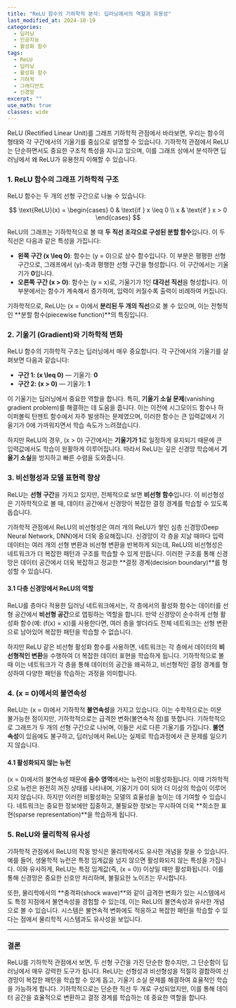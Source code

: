 ```yaml
---
title: "ReLU 함수의 기하학적 분석: 딥러닝에서의 역할과 유용성"
last_modified_at: 2024-10-19
categories:
  - 딥러닝
  - 인공지능
  - 활성화 함수
tags:
  - ReLU
  - 딥러닝
  - 활성화 함수
  - 기하학
  - 그래디언트
  - 신경망
excerpt: ""
use_math: true
classes: wide
---
```



ReLU (Rectified Linear Unit)를 그래프 기하학적 관점에서 바라보면, 우리는 함수의 형태와 각 구간에서의 기울기를 중심으로 설명할 수 있습니다. 기하학적 관점에서 ReLU는 단순하면서도 중요한 구조적 특성을 지니고 있으며, 이를 그래프 상에서 분석하면 딥러닝에서 왜 ReLU가 유용한지 이해할 수 있습니다.

### 1. ReLU 함수의 그래프 기하학적 구조

ReLU 함수는 두 개의 선형 구간으로 나눌 수 있습니다:

$$
\text{ReLU}(x) = \begin{cases}
0 & \text{if } x \leq 0 \\
x & \text{if } x > 0
\end{cases}
$$


ReLU의 그래프는 기하학적으로 볼 때 **두 직선 조각으로 구성된 분할 함수**입니다. 이 두 직선은 다음과 같은 특성을 가집니다:

- **왼쪽 구간 \(x \leq 0\)**: 함수는 \(y = 0\)으로 상수 함수입니다. 이 부분은 평평한 선형 구간으로, 그래프에서 \(y\)-축과 평행한 선형 구간을 형성합니다. 이 구간에서는 기울기가 **0**입니다.
- **오른쪽 구간 \(x > 0\)**: 함수는 \(y = x\)로, 기울기가 1인 **대각선 직선**을 형성합니다. 이 부분에서는 함수가 계속해서 증가하며, 입력이 커질수록 출력이 비례하여 커집니다.

기하학적으로, ReLU는 \(x = 0\)에서 **분리된 두 개의 직선**으로 볼 수 있으며, 이는 전형적인 **분할 함수(piecewise function)**의 특징입니다.

### 2. 기울기 (Gradient)와 기하학적 변화

ReLU 함수의 기하학적 구조는 딥러닝에서 매우 중요합니다. 각 구간에서의 기울기를 살펴보면 다음과 같습니다:

- **구간 1: \(x \leq 0\)** — 기울기: **0**
- **구간 2: \(x > 0\)** — 기울기: **1**

이 기울기는 딥러닝에서 중요한 역할을 합니다. 특히, **기울기 소실 문제**(vanishing gradient problem)를 해결하는 데 도움을 줍니다. 이는 이전에 시그모이드 함수나 하이퍼볼릭 탄젠트 함수에서 자주 발생하는 문제였으며, 이러한 함수는 큰 입력값에서 기울기가 0에 가까워지면서 학습 속도가 느려졌습니다.

하지만 ReLU의 경우, \(x > 0\) 구간에서는 **기울기가 1**로 일정하게 유지되기 때문에 큰 입력값에서도 학습이 원활하게 이루어집니다. 따라서 ReLU는 깊은 신경망 학습에서 **기울기 소실**을 방지하고 빠른 수렴을 도와줍니다.

### 3. 비선형성과 모델 표현력 향상

ReLU는 **선형 구간**을 가지고 있지만, 전체적으로 보면 **비선형 함수**입니다. 이 비선형성은 기하학적으로 볼 때, 데이터 공간에서 신경망이 복잡한 결정 경계를 학습할 수 있도록 돕습니다. 

기하학적 관점에서 ReLU의 비선형성은 여러 개의 ReLU가 쌓인 심층 신경망(Deep Neural Network, DNN)에서 더욱 중요해집니다. 신경망이 각 층을 지날 때마다 입력 데이터는 여러 개의 선형 변환과 비선형 변환을 반복하게 되는데, ReLU의 비선형성은 네트워크가 더 복잡한 패턴과 구조를 학습할 수 있게 만듭니다. 이러한 구조를 통해 신경망은 데이터 공간에서 더욱 복잡하고 정교한 **결정 경계(decision boundary)**를 형성할 수 있습니다.

#### 3.1 다층 신경망에서 ReLU의 역할

ReLU를 층마다 적용한 딥러닝 네트워크에서는, 각 층에서의 활성화 함수는 데이터를 선형 공간에서 **비선형 공간**으로 맵핑하는 역할을 합니다. 만약 신경망이 순수하게 선형 활성화 함수(예: \(f(x) = x\))를 사용한다면, 여러 층을 쌓더라도 전체 네트워크는 선형 변환으로 남아있어 복잡한 패턴을 학습할 수 없습니다. 

하지만 ReLU 같은 비선형 활성화 함수를 사용하면, 네트워크는 각 층에서 데이터의 **비선형적인 변환**을 수행하여 더 복잡한 데이터 표현을 학습하게 됩니다. 기하학적으로 볼 때 이는 네트워크가 각 층을 통해 데이터의 공간을 왜곡하고, 비선형적인 결정 경계를 형성하여 다양한 패턴을 학습하는 과정을 의미합니다.

### 4. \(x = 0\)에서의 불연속성

ReLU는 \(x = 0\)에서 기하학적 **불연속성**을 가지고 있습니다. 이는 수학적으로는 미분 불가능한 점이지만, 기하학적으로는 급격한 변화(불연속적 점)를 뜻합니다. 기하학적으로 그래프가 두 개의 선형 구간으로 나뉘며, 이들은 서로 다른 기울기를 가집니다. **불연속성**이 있음에도 불구하고, 딥러닝에서 ReLU는 실제로 학습과정에서 큰 문제를 일으키지 않습니다.

#### 4.1 활성화되지 않는 뉴런

\(x = 0\)에서의 불연속성 때문에 **음수 영역**에서는 뉴런이 비활성화됩니다. 이때 기하학적으로 뉴런은 완전히 꺼진 상태를 나타내며, 기울기가 0이 되어 더 이상의 학습이 이루어지지 않습니다. 하지만 이러한 비활성화는 모델의 효율성을 높이는 데 기여할 수 있습니다. 네트워크는 중요한 정보에만 집중하고, 불필요한 정보는 무시하여 더욱 **희소한 표현(sparse representation)**을 학습하게 됩니다.

### 5. ReLU와 물리학적 유사성

기하학적 관점에서 ReLU의 작동 방식은 물리학에서도 유사한 개념을 찾을 수 있습니다. 예를 들어, 생물학적 뉴런은 특정 임계값을 넘지 않으면 활성화되지 않는 특성을 가집니다. 이와 유사하게, ReLU는 특정 임계값(즉, \(x = 0\)) 이상일 때만 활성화됩니다. 이를 통해 신경망은 중요한 신호만 처리하며, 불필요한 노이즈는 무시합니다.

또한, 물리학에서의 **충격파(shock wave)**와 같이 급격한 변화가 있는 시스템에서도 특정 지점에서 불연속성을 경험할 수 있는데, 이는 ReLU의 불연속성과 유사한 개념으로 볼 수 있습니다. 시스템은 불연속적 변화에도 적응하고 복잡한 패턴을 학습할 수 있다는 점에서 물리학적 시스템과도 유사성을 보입니다.

---

### 결론

ReLU를 기하학적 관점에서 보면, 두 선형 구간을 가진 단순한 함수지만, 그 단순함이 딥러닝에서 매우 강력한 도구가 됩니다. ReLU는 선형성과 비선형성을 적절히 결합하여 신경망이 복잡한 패턴을 학습할 수 있게 돕고, 기울기 소실 문제를 해결하여 효율적인 학습을 가능하게 합니다. 기하학적으로는 단순한 직선 두 개로 구성되었지만, 이를 통해 데이터 공간을 효율적으로 변환하고 결정 경계를 학습하는 데 중요한 역할을 합니다.